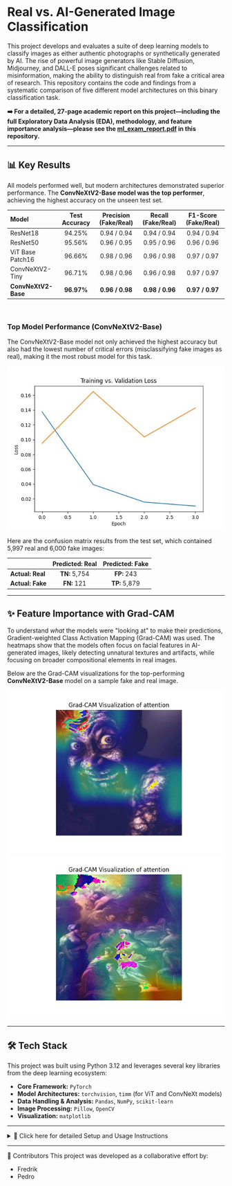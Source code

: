 # Real vs. AI-Generated Image Classification

This project develops and evaluates a suite of deep learning models to classify images as either authentic photographs or synthetically generated by AI. The rise of powerful image generators like Stable Diffusion, Midjourney, and DALL-E poses significant challenges related to misinformation, making the ability to distinguish real from fake a critical area of research. This repository contains the code and findings from a systematic comparison of five different model architectures on this binary classification task.

**➡️ For a detailed, 27-page academic report on this project—including the full Exploratory Data Analysis (EDA), methodology, and feature importance analysis—please see the [ml_exam_report.pdf](./ml_exam_report.pdf) in this repository.**

---

## 📊 Key Results

All models performed well, but modern architectures demonstrated superior performance. The **ConvNeXtV2-Base model was the top performer**, achieving the highest accuracy on the unseen test set.

| Model | Test Accuracy | Precision (Fake/Real) | Recall (Fake/Real) | F1-Score (Fake/Real) |
| :--- | :---: | :---: | :---: | :---: |
| ResNet18 | 94.25% | 0.94 / 0.94 | 0.94 / 0.94 | 0.94 / 0.94 |
| ResNet50 | 95.56% | 0.96 / 0.95 | 0.95 / 0.96 | 0.96 / 0.96 |
| ViT Base Patch16 | 96.66% | 0.98 / 0.96 | 0.96 / 0.98 | 0.97 / 0.97 |
| ConvNeXtV2-Tiny | 96.71% | 0.98 / 0.96 | 0.96 / 0.98 | 0.97 / 0.97 |
| **ConvNeXtV2-Base** | **96.97%** | **0.96 / 0.98** | **0.98 / 0.96** | **0.97 / 0.97** |

<br>

### Top Model Performance (ConvNeXtV2-Base)
The ConvNeXtV2-Base model not only achieved the highest accuracy but also had the lowest number of critical errors (misclassifying fake images as real), making it the most robust model for this task.

![Loss Plot for ConvNeXtV2-Base](./model_folders/convnext_v2_base/loss_plot.jpg)

Here are the confusion matrix results from the test set, which contained 5,997 real and 6,000 fake images:

| | **Predicted: Real** | **Predicted: Fake** |
| :--- | :---: | :---: |
| **Actual: Real** | **TN:** 5,754 | **FP:** 243 |
| **Actual: Fake** | **FN:** 121 | **TP:** 5,879 |

---

## ✨ Feature Importance with Grad-CAM

To understand *what* the models were "looking at" to make their predictions, Gradient-weighted Class Activation Mapping (Grad-CAM) was used. The heatmaps show that the models often focus on facial features in AI-generated images, likely detecting unnatural textures and artifacts, while focusing on broader compositional elements in real images.

Below are the Grad-CAM visualizations for the top-performing **ConvNeXtV2-Base** model on a sample fake and real image.

![Grad-CAM on a Fake Image](./grad-cam_images/Figure_1_base_0101.png)
![Grad-CAM on a Real Image](./grad-cam_images/Figure_2_base_1010.png)

---

## 🛠️ Tech Stack

This project was built using Python 3.12 and leverages several key libraries from the deep learning ecosystem:

* **Core Framework:** `PyTorch`
* **Model Architectures:** `torchvision`, `timm` (for ViT and ConvNeXt models)
* **Data Handling & Analysis:** `Pandas`, `NumPy`, `scikit-learn`
* **Image Processing:** `Pillow`, `OpenCV`
* **Visualization:** `matplotlib`

---

<details>
<summary>🔧 Click here for detailed Setup and Usage Instructions</summary>

## Setup

It is recommended to use Python 3.12.x for this project, as specified in the provided `environment.yml` and `requirements.txt`.

### Option 1: Using Conda (Recommended for full environment replication)

1.  Create and activate the Conda environment using the `environment.yml` file:
    ```bash
    conda env create -f environment.yml
    conda activate exam_ml
    ```

### Option 2: Using pip and venv

1.  Create a Python virtual environment (e.g., with Python 3.12):
    ```bash
    python3.12 -m venv .venv
    ```
2.  Activate the environment:
    * On macOS/Linux: `source .venv/bin/activate`
    * On Windows: `.venv\Scripts\activate`
3.  Install the required packages using the `requirements.txt` file:
    ```bash
    pip install -r requirements.txt
    ```
4.  **Note:** Ensure you have compatible NVIDIA drivers and CUDA toolkit installed if you intend to use GPU acceleration. The scripts are configured to use CUDA if available.

## Project Structure and Files

The main scripts and important files involved in this project are:
*(Note: There are 5 versions of these files, one for each model architecture, mainly differing in model import and potentially some hyperparameters.)*

* `menu.py`: The main script to run, providing a menu to access different functionalities like preprocessing, training, and testing.
* `model_training_testing.py`: Contains the core functions for training the models, evaluating them on test/train datasets, and generating loss plots.
* `preprocessing.py`: Includes functions for image preprocessing steps, such as resizing.
* `bad_img_detector.py`: Contains functions to detect and list corrupted or unreadable images in the dataset.
* `classifier_model.pth`: This is the generic name for the saved model weights after training. Each of the 5 models will produce its own `.pth` file when trained (they are all be saved as `classifier_model.pth` within their respective model-specific run). For evaluation using the menu, ensure the relevant `.pth` file is available.
* `list_of_bad_images.txt`: Generated by `bad_img_detector.py`, listing paths to corrupted images.
* `loss_plot.jpg`: Generated by `model_training_testing.py` after training, showing the training and validation loss curves.
* `environment.yml`: Conda environment specification file.
* `requirements.txt`: Pip requirements specification file.
* **Dataset:** The project requires a dataset of real and AI-generated images. We have provided a folder with the already preprocessed images which are organized into `resized_train/real`, `resized_train/fake`, `resized_test/real`, and `resized_test/fake` subdirectories. The paths to this dataset need to be configured within `menu.py`.

## Running the Project

All operations can be managed through the `menu.py` script. Before running, ensure all Python scripts (`menu.py`, `model_training_testing.py` for the desired model, `preprocessing.py`, `bad_img_detector.py`, `classifier_model.pth`) are in the same current directory.

1.  **Customize File Paths:**
    * **Crucial Step:** Open `menu.py` and potentially `model_training_testing.py` (depending on which model you intend to work with).
    * Modify any hardcoded file paths for the dataset (input folders for original images, output folders for resized images) to match the locations on your local machine. The `menu.py` script contains path variables like `input_folder`, `output_folder`, `train` and `test_data` which **must be changed**.

2.  **Execute the Menu:**
    Run the `menu.py` script from your activated environment:
    ```bash
    python menu.py
    ```

3.  **Menu Options:**
    The menu will provide options to:
    * **1. Look for bad images:** This will run `bad_img_detector.py` on the specified dataset folders and create/update `list_of_bad_images.txt`.
    * **2. Resize images from the dataset:** This will run `preprocessing.py` to resize images from the specified input folders and save them to output folders.
    * **3. Train/Test the model:**
        * **Train the model:** This will execute the training process defined in the associated `model_training_testing.py` script.
        * **Use the model on the train dataset:** Evaluates the saved model on the training data.
        * **Use the model on the test dataset:** Evaluates the saved model on the test data.
    * **0. Exit:** Exits the menu.

### Important Considerations for Running:

* **Model Selection:** Due to there being 5 different models, the `model_training_testing.py` script and `menu.py` need to be specific to the model you want to work with. The models have been divided into folders. Ensure the version of `model_training_testing.py` you are running corresponds to the model you intend to train/test.
* **Dataset Path:** Accurate dataset paths are critical for all operations. Double-check these in `menu.py`.

</details>

---

👥 Contributors
This project was developed as a collaborative effort by:
* Fredrik
* Pedro